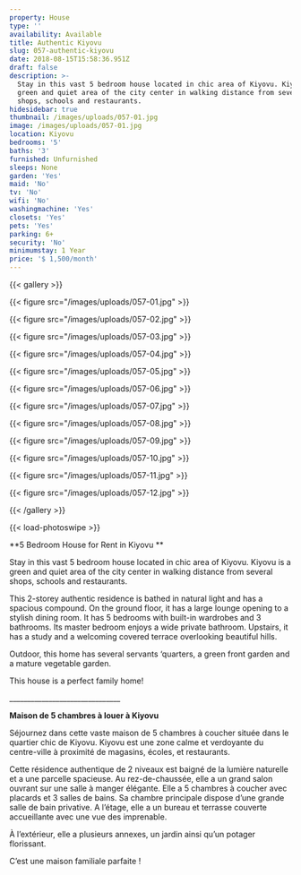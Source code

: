 ```yaml
---
property: House
type: ''
availability: Available
title: Authentic Kiyovu
slug: 057-authentic-kiyovu
date: 2018-08-15T15:58:36.951Z
draft: false
description: >-
  Stay in this vast 5 bedroom house located in chic area of Kiyovu. Kiyovu is a
  green and quiet area of the city center in walking distance from several
  shops, schools and restaurants.
hidesidebar: true
thumbnail: /images/uploads/057-01.jpg
image: /images/uploads/057-01.jpg
location: Kiyovu
bedrooms: '5'
baths: '3'
furnished: Unfurnished
sleeps: None
garden: 'Yes'
maid: 'No'
tv: 'No'
wifi: 'No'
washingmachine: 'Yes'
closets: 'Yes'
pets: 'Yes'
parking: 6+
security: 'No'
minimumstay: 1 Year
price: '$ 1,500/month'
---
```

{{< gallery >}}

{{< figure src="/images/uploads/057-01.jpg" >}}

{{< figure src="/images/uploads/057-02.jpg" >}}

{{< figure src="/images/uploads/057-03.jpg" >}}

{{< figure src="/images/uploads/057-04.jpg" >}}

{{< figure src="/images/uploads/057-05.jpg" >}}

{{< figure src="/images/uploads/057-06.jpg" >}}

{{< figure src="/images/uploads/057-07.jpg" >}}

{{< figure src="/images/uploads/057-08.jpg" >}}

{{< figure src="/images/uploads/057-09.jpg" >}}

{{< figure src="/images/uploads/057-10.jpg" >}}

{{< figure src="/images/uploads/057-11.jpg" >}}

{{< figure src="/images/uploads/057-12.jpg" >}}

{{< /gallery >}}

{{< load-photoswipe >}}

**5 Bedroom House for Rent in Kiyovu
**

Stay in this vast 5 bedroom house located in chic area of Kiyovu. Kiyovu is a green and quiet area of the city center in walking distance from several shops, schools and restaurants.

This 2-storey authentic residence is bathed in natural light and has a spacious compound. On the ground floor, it has a large lounge opening to a stylish dining room. It has 5 bedrooms with built-in wardrobes and 3 bathrooms. Its master bedroom enjoys a wide private bathroom. Upstairs, it has a study and a welcoming covered terrace overlooking beautiful hills.

Outdoor, this home has several servants ‘quarters, a green front garden and a mature vegetable garden.

This house is a perfect family home!

\_\_\_\_\_\_\_\_\_\_\_\_\_\_\_\_\_\_\_\_\_\_\_\_\_\_\_\_\_\__

**Maison de 5 chambres à louer à Kiyovu**

Séjournez dans cette vaste maison de 5 chambres à coucher située dans le quartier chic de Kiyovu. Kiyovu est une zone calme et verdoyante du centre-ville à proximité de magasins, écoles, et restaurants.

Cette résidence authentique de 2 niveaux est baigné de la lumière naturelle et a une parcelle spacieuse. Au rez-de-chaussée, elle a un grand salon ouvrant sur une salle à manger élégante. Elle a 5 chambres à coucher avec placards et 3 salles de bains. Sa chambre principale dispose d’une grande salle de bain privative. A l’étage, elle a un bureau et terrasse couverte accueillante avec une vue des imprenable.

À l’extérieur, elle a plusieurs annexes, un jardin ainsi qu’un potager florissant.

C’est une maison familiale parfaite !
